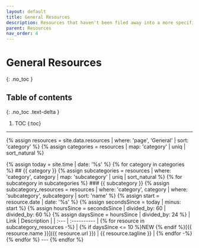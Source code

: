 ```yaml
---
layout: default
title: General Resources
description: Resources that haven't been filed away into a more specific section.
parent: Resources
nav_order: 4
---
```


# General Resources
{: .no_toc }

## Table of contents
{: .no_toc .text-delta }

1. TOC
{:toc}

---

{% assign resources = site.data.resources | where: 'page', 'General' | sort: 'category' %}
{% assign categories = resources | map: 'category' | uniq | sort_natural %}

<div>
{% assign today = site.time | date: '%s' %}
{% for category in categories %}
## {{ category }}
  {% assign subcategories = resources | where: 'category', category | map: 'subcategory' | uniq | sort_natural %}
  {% for subcategory in subcategories %}
### {{ subcategory }}
    {% assign subcategory_resources = resources | where: 'category', category | where: 'subcategory', subcategory | sort: 'name' %}
    {% assign start = resource.date | date: '%s' %}
    {% assign secondsSince = today | minus: start %}
    {% assign hoursSince = secondsSince | divided_by: 60 | divided_by: 60 %}
    {% assign daysSince = hoursSince | divided_by: 24 %}
| Link | Description |
| :--- | :---------- |
    {% for resource in subcategory_resources -%}
| {% if daysSince <= 10 %}<span class="label label-green v-align-top">NEW</span> {% endif %}[{{ resource.name }}]({{ resource.url }}) | {{ resource.tagline }} |
    {% endfor -%}
  {% endfor %}
  ---
{% endfor %}
</div>
